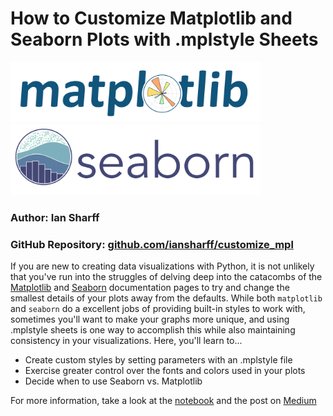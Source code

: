 # **How to Customize Matplotlib and Seaborn Plots with .mplstyle Sheets**
<img src="images/mpl_logo.svg" width="400"> <img src="images/seaborn_logo.svg" width="400">

### Author: Ian Sharff
### GitHub Repository: <a href="https://github.com/iansharff/customize_mpl">github.com/iansharff/customize_mpl</a>

If you are new to creating data visualizations with Python, it is not unlikely that you've run into the struggles of delving deep into the catacombs of the <a href="https://matplotlib.org/3.3.3/contents.html">Matplotlib</a> and <a href="https://seaborn.pydata.org/">Seaborn</a> documentation pages to try and change the smallest details of your plots away from the defaults. While both `matplotlib` and `seaborn` do a excellent jobs of providing built-in styles to work with, sometimes you'll want to make your graphs more unique, and using .mplstyle sheets is one way to accomplish this while also maintaining consistency in your visualizations. Here, you'll learn to...

* Create custom styles by setting parameters with an .mplstyle file 
* Exercise greater control over the fonts and colors used in your plots
* Decide when to use Seaborn vs. Matplotlib

For more information, take a look at the [notebook](custom_mpl.ipynb) and the post on <a href="https://ian-sharff.medium.com/custom-mpl-ebb2c8bb91d7">Medium</a>
